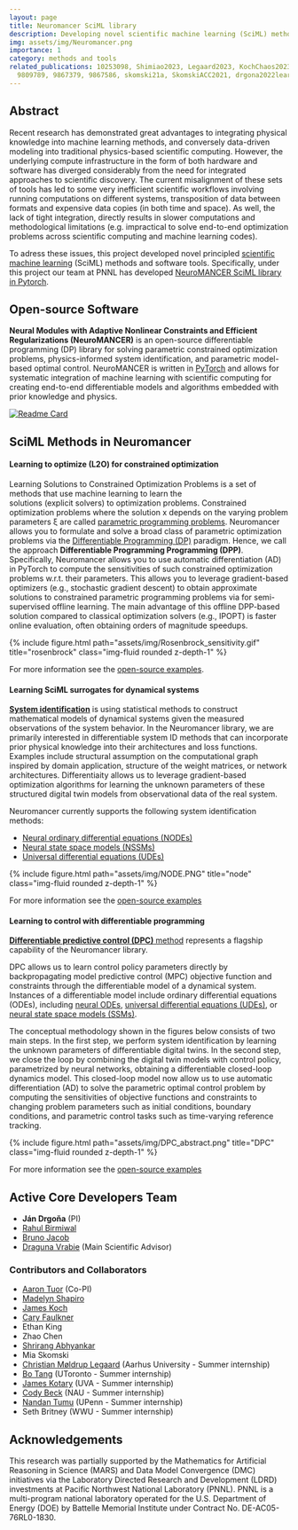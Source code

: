 ```yaml
---
layout: page
title: Neuromancer SciML library 
description: Developing novel scientific machine learning (SciML) methods and user-friendly software library in Pytorch.
img: assets/img/Neuromancer.png
importance: 1
category: methods and tools
related_publications: 10253098, Shimiao2023, Legaard2023, KochChaos2023, li2023homotopy, 
  9809789, 9867379, 9867586, skomski21a, SkomskiACC2021, drgona2022learning, tuor2020constrained
---
```




## Abstract 

Recent research has demonstrated great advantages to integrating physical knowledge into machine learning methods, 
and conversely data-driven modeling into traditional physics-based scientific computing. 
However, the underlying compute infrastructure in the form of both hardware and software has diverged 
considerably from the need for integrated approaches to scientific discovery. 
The current misalignment of these sets of tools has led to some very inefficient scientific workflows 
involving running computations on different systems, transposition of data between formats and expensive 
data copies (in both time and space). As well, the lack of tight integration, directly results in slower 
computations and methodological limitations (e.g. impractical to solve end-to-end optimization problems across 
scientific computing and machine learning codes). 

To adress these issues, this project developed novel
principled [scientific machine learning](https://sites.brown.edu/bergen-lab/research/what-is-sciml/) 
(SciML) methods and software tools. 
Specifically, under this project our team at PNNL 
has developed [NeuroMANCER SciML library in Pytorch](https://github.com/pnnl/neuromancer).

## Open-source Software 

**Neural Modules with Adaptive Nonlinear Constraints and Efficient Regularizations (NeuroMANCER)**
is an open-source differentiable programming (DP) library for solving parametric constrained optimization problems, 
physics-informed system identification, and parametric model-based optimal control.
NeuroMANCER is written in [PyTorch](https://pytorch.org/) and allows for systematic 
integration of machine learning with scientific computing for creating end-to-end 
differentiable models and algorithms embedded with prior knowledge and physics.

[![Readme Card](https://github-readme-stats.vercel.app/api/pin/?username=pnnl&repo=neuromancer)](https://github.com/pnnl/neuromancer)



## SciML Methods in Neuromancer


#### Learning to optimize (L2O) for constrained optimization

Learning Solutions to Constrained Optimization Problems
is a set of methods that use machine learning to learn the  
solutions (explicit solvers) to optimization problems. 
Constrained optimization problems where the solution x depends on the varying problem parameters ξ are
called [parametric programming problems](https://en.wikipedia.org/wiki/Parametric_programming).
Neuromancer allows you to formulate and solve a broad class of parametric optimization problems 
via the [Differentiable Programming (DP)](https://en.wikipedia.org/wiki/Differentiable_programming) paradigm.
Hence, we call the approach **Differentiable Programming Programming (DPP)**.
Specifically, Neuromancer allows you to use 
automatic differentiation (AD) in PyTorch to compute the sensitivities of 
such constrained optimization problems w.r.t. their parameters. 
This allows you to leverage gradient-based optimizers (e.g., stochastic gradient descent)
to obtain approximate solutions to constrained parametric programming problems via for semi-supervised offline learning. 
The main advantage of this offline DPP-based solution compared to classical optimization solvers (e.g., IPOPT) 
is faster online evaluation, often obtaining orders of magnitude speedups.


<div class="row">
    <div class="col-sm mt-3 mt-md-0">
        {% include figure.html path="assets/img/Rosenbrock_sensitivity.gif" title="rosenbrock" class="img-fluid rounded z-depth-1" %}
    </div>
</div>



For more information see the [open-source examples](https://github.com/pnnl/neuromancer/tree/master/examples/parametric_programming).


#### Learning SciML surrogates for dynamical systems

[**System identification**](https://en.wikipedia.org/wiki/System_identification) is using statistical methods 
to construct mathematical models of dynamical systems given the measured observations of the system behavior.
In the Neuromancer library, we are primarily interested in differentiable system 
ID methods that can incorporate prior physical knowledge into their architectures and loss functions. Examples include
structural assumption on the computational graph inspired by domain application, structure of the weight
matrices, or network architectures. Differentiaity allows us to 
leverage gradient-based optimization algorithms for learning the
unknown parameters of these structured digital twin models from observational data of the real system.

Neuromancer currently supports the following system identification methods:
+ [Neural ordinary differential equations (NODEs)](https://arxiv.org/abs/1806.07366)
+ [Neural state space models (NSSMs)](https://arxiv.org/abs/2011.13497)
+ [Universal differential equations (UDEs)](https://arxiv.org/abs/2001.04385)


<div class="row">
    <div class="col-sm mt-3 mt-md-0">
        {% include figure.html path="assets/img/NODE.PNG" title="node" class="img-fluid rounded z-depth-1" %}
    </div>
</div>

For more information see the [open-source examples](https://github.com/pnnl/neuromancer/tree/master/examples/ODEs)

#### Learning to control with differentiable programming

[**Differentiable predictive control (DPC)** method](https://arxiv.org/abs/2004.11184) represents a 
flagship capability of the Neuromancer library.

DPC allows us to learn control policy parameters directly by
backpropagating model predictive control (MPC) objective function and constraints through the differentiable
 model of a dynamical system. Instances of a differentiable model include ordinary
differential equations (ODEs), including  [neural ODEs](https://arxiv.org/abs/1806.07366), 
[universal differential equations (UDEs)](https://arxiv.org/abs/2001.04385), 
or [neural state space models (SSMs)](https://ieeexplore.ieee.org/abstract/document/9482930).

The conceptual methodology shown in the figures below consists of two main steps.
In the first step, we perform system identification by learning the unknown parameters   of differentiable digital twins.
In the second step, we close the loop by combining the digital twin models with control policy, 
parametrized by neural networks, obtaining a differentiable closed-loop dynamics model.
This closed-loop model now allow us to use automatic differentiation (AD) 
to solve the parametric optimal control problem by computing the sensitivities 
of objective functions and constraints to changing problem parameters such as initial conditions, 
boundary conditions, and parametric control tasks such as time-varying reference tracking.


<div class="row">
    <div class="col-sm mt-3 mt-md-0">
        {% include figure.html path="assets/img/DPC_abstract.png" title="DPC" class="img-fluid rounded z-depth-1" %}
    </div>
</div>


For more information see the [open-source examples](https://github.com/pnnl/neuromancer/tree/master/examples/control)


## Active Core Developers Team
- **Ján Drgoňa** (PI)
- [Rahul Birmiwal](https://www.linkedin.com/in/rahul-birmiwal009/) 
- [Bruno Jacob](https://brunopjacob.github.io/)
- [Draguna Vrabie](https://www.pnnl.gov/people/draguna-vrabie-phd) (Main Scientific Advisor)


### Contributors and Collaborators
- [Aaron Tuor](https://www.linkedin.com/in/aarontuor/) (Co-PI)
- [Madelyn Shapiro](https://www.linkedin.com/in/m-shapiro/)
- [James Koch](https://www.linkedin.com/in/james-koch-5285a87a/)
- [Cary Faulkner](https://www.linkedin.com/in/cary-faulkner/)
- Ethan King
- Zhao Chen
- [Shrirang Abhyankar](https://www.linkedin.com/in/shrirang-abhyankar-59018144/)
- Mia Skomski
- [Christian Møldrup Legaard](https://www.linkedin.com/in/christian-moeldrup-legaard/?originalSubdomain=dk) (Aarhus University - Summer internship)
- [Bo Tang](https://www.linkedin.com/in/lucas-bo-tang/) (UToronto - Summer internship)
- [James Kotary](https://j-kota.github.io/) (UVA - Summer internship)
- [Cody Beck](https://www.linkedin.com/in/cody-beck-nau/) (NAU - Summer internship)
- [Nandan Tumu](https://nandantumu.com/) (UPenn - Summer internship)
- Seth Britney (WWU - Summer internship)



## Acknowledgements
This research was partially supported by the Mathematics for Artificial Reasoning in Science (MARS) 
and Data Model Convergence (DMC) initiatives via 
the Laboratory Directed Research and Development (LDRD) investments at Pacific Northwest National Laboratory (PNNL).
PNNL is a multi-program national laboratory operated for the U.S. Department of Energy (DOE) by 
Battelle Memorial Institute under Contract No. DE-AC05-76RL0-1830.